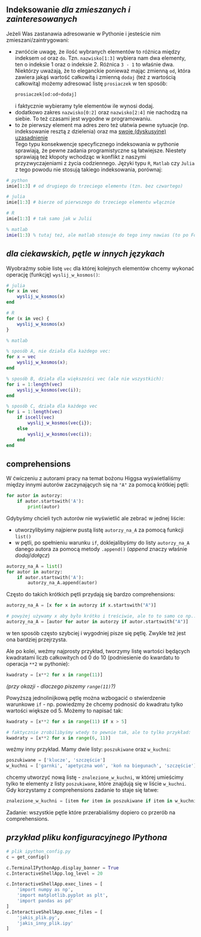 ## Indeksowanie *dla zmieszanych i zainteresowanych*
Jeżeli Was zastanawia adresowanie w Pythonie i jesteście nim zmieszani/zaintrygowani:
* zwróćcie uwagę, że ilość wybranych elementów to różnica między indeksem `od` oraz `do`. Tzn. `nazwisko[1:3]` wybiera nam dwa elementy, ten o indeksie 1 oraz o indeksie 2. Różnica `3 - 1` to właśnie dwa. Niektórzy uważają, że to eleganckie ponieważ mając zmienną `od`, która zawiera jakąś wartość całkowitą i zmienną `dodaj` (też z wartością całkowitą) możemy adresować listę `prosiaczek` w ten sposób:
  ```python
  prosiaczek[od:od+dodaj]
  ```
  i faktycznie wybieramy tyle elementów ile wynosi dodaj.
* dodatkowo zakres `nazwisko[0:2]` oraz `nazwisko[2:4]` nie nachodzą na siebie. To też czasami jest wygodne w programowaniu.
* to że pierwszy element ma adres zero też ułatwia pewne sytuacje (np. indeksowanie resztą z dzielenia) oraz ma [swoje (dyskusyjne)  uzasadnienie](https://www.cs.utexas.edu/users/EWD/transcriptions/EWD08xx/EWD831.html)  
Tego typu konsekwencje specyficznego indeksowania w pythonie sprawiają, że pewne zadania programistyczne są łatwiejsze. Niestety sprawiają też kłopoty wchodząc w konflikt z naszymi przyzwyczajeniami z życia codziennego. Języki typu `R`, `Matlab` czy `Julia` z tego powodu nie stosują takiego indeksowania, porównaj:
```python
# python
imie[1:3] # od drugiego do trzeciego elementu (tzn. bez czwartego)
```
```julia
# julia
imie[1:3] # bierze od pierwszego do trzeciego elementu włącznie
```
```R
# R
imie[1:3] # tak samo jak w Julii
```
```matlab
% matlab
imie(1:3) % tutaj też, ale matlab stosuje do tego inny nawias (to po Fortranie, bardzo starym języku programowania)
```
  
  
## *dla ciekawskich, pętle w innych językach*
Wyobraźmy sobie listę `vec` dla której kolejnych elementów chcemy wykonać operację (funkcję) `wyslij_w_kosmos()`:
```julia
# julia
for x in vec
	wyslij_w_kosmos(x)
end
```
```R
# R
for (x in vec) {
	wyslij_w_kosmos(x)
}
```
```matlab
% matlab

% sposób A, nie działa dla każdego vec:
for x = vec
	wyslij_w_kosmos(x);
end

% sposób B, działa dla większości vec (ale nie wszystkich):
for i = 1:length(vec)
	wyslij_w_kosmos(vec(i));
end

% sposób C, działa dla każdego vec
for i = 1:length(vec)
	if iscell(vec)
		wyslij_w_kosmos(vec{i});
	else
		wyslij_w_kosmos(vec(i));
	end
end
```


## comprehensions

W ćwiczeniu z autorami pracy na temat bożonu Higgsa wyświetlaliśmy między innymi autorów zaczynających się na `"A"` za pomocą krótkiej pętli:
```python
for autor in autorzy:
    if autor.startswith('A'):
        print(autor)
```
Gdybyśmy chcieli tych autorów nie wyświetlić ale zebrać w jednej liście:
* utworzylibyśmy najpierw pustą listę `autorzy_na_A` za pomocą funkcji `list()`
* w pętli, po spełnieniu warunku `if`, doklejalibyśmy do listy `autorzy_na_A` danego autora za pomocą metody `.append()` (*append* znaczy właśnie *dodaj*/*dołącz*)
```python
autorzy_na_A = list()
for autor in autorzy:
    if autor.startswith('A'):
        autorzy_na_A.append(autor)
```

Często do takich krótkich pętli przydają się bardzo comprehensions:
```python
autorzy_na_A = [x for x in autorzy if x.startswith("A")]

# powyżej używamy x aby było krótko i treściwie, ale to to samo co np.:
autorzy_na_A = [autor for autor in autorzy if autor.startswith("A")]
```
w ten sposób często szybciej i wygodniej pisze się pętlę. Zwykle też jest ona bardziej przejrzysta.

Ale po kolei, weźmy najprosty przykład, tworzymy listę wartości będących kwadratami liczb całkowitych od 0 do 10 (podniesienie do kwardatu to operacja `**2` w pythonie):
```python
kwadraty = [x**2 for x in range(11)]
```
*(przy okazji - dlaczego piszemy `range(11)`?)*

Powyższą jednolinijkową pętlę można wzbogacić o stwierdzenie warunkowe `if` - np. powiedzmy że chcemy podnosić do kwadratu tylko wartości większe od 5. Możemy to napisać tak:
```python
kwadraty = [x**2 for x in range(11) if x > 5]

# faktycznie zrobilibyśmy wtedy to pewnie tak, ale to tylko przykład:
kwadraty = [x**2 for x in range(6, 11)]
```

weźmy inny przykład. Mamy dwie listy: `poszukiwane` oraz `w_kuchni`:
```python
poszukiwane = ['klucze', 'szczęście']
w_kuchni = ['garnki', 'apetyczna woń', 'koń na biegunach', 'szczęście']
```
chcemy utworzyć nową listę - `znalezione_w_kuchni`, w której umieścimy tylko te elementy z listy `poszukiwane`, które znajdują się w liście `w_kuchni`. Gdy korzystamy z comprehensions zadanie to staje się łatwe:
```python
znalezione_w_kuchni = [item for item in poszukiwane if item in w_kuchni]
```

Zadanie:
wszystkie pętle które przerabialiśmy dopiero co przerób na comprehensions.



## *przykład pliku konfiguracyjnego IPythona*

```python
# plik ipython_config.py
c = get_config()

c.TerminalIPythonApp.display_banner = True
c.InteractiveShellApp.log_level = 20

c.InteractiveShellApp.exec_lines = [
    'import numpy as np',
    'import matplotlib.pyplot as plt',
    'import pandas as pd'
]
c.InteractiveShellApp.exec_files = [
    'jakis_plik.py',
    'jakis_inny_plik.ipy'
]
```
